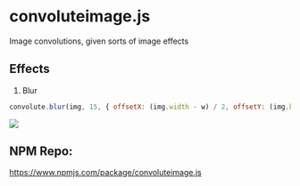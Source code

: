 # convoluteimage.js
Image convolutions, given sorts of image effects

## Effects
1. Blur
```javascript
convolute.blur(img, 15, { offsetX: (img.width - w) / 2, offsetY: (img.height - h) / 2, width: w, height: h });
```
![](https://user-images.githubusercontent.com/4489728/29002372-96019276-7ad3-11e7-86ee-8d89dec5a73f.png)

## NPM Repo:

https://www.npmjs.com/package/convoluteimage.js
